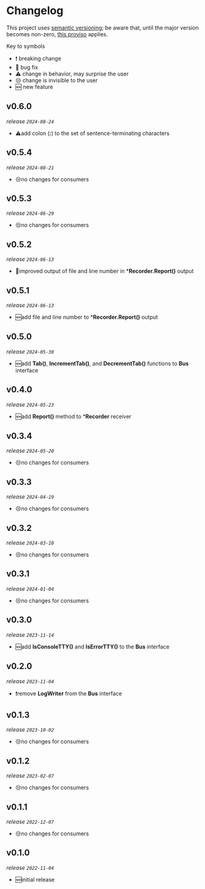 # Changelog

This project uses [semantic versioning](https://semver.org/); be aware that, until the major version becomes non-zero,
[this proviso](https://semver.org/#spec-item-4) applies.

Key to symbols
- ❗ breaking change
- 🐛 bug fix
- ⚠️ change in behavior, may surprise the user
- 😒 change is invisible to the user
- 🆕 new feature

## v0.6.0

_release `2024-08-24`_

- ⚠️add colon (**:**) to the set of sentence-terminating characters

## v0.5.4

_release `2024-08-21`_

- 😒no changes for consumers

## v0.5.3

_release `2024-06-29`_

- 😒no changes for consumers

## v0.5.2

_release `2024-06-13`_

- 🐛improved output of file and line number in ***Recorder.Report()** output

## v0.5.1

_release `2024-06-13`_

- 🆕add file and line number to ***Recorder.Report()** output

## v0.5.0

_release `2024-05-30`_

- 🆕add **Tab()**, **IncrementTab()**, and **DecrementTab()** functions to **Bus** interface

## v0.4.0

_release `2024-05-23`_

- 🆕add **Report()** method to ***Recorder** receiver

## v0.3.4

_release `2024-05-20`_

- 😒no changes for consumers

## v0.3.3

_release `2024-04-19`_

- 😒no changes for consumers

## v0.3.2

_release `2024-03-10`_

- 😒no changes for consumers

## v0.3.1

_release `2024-01-04`_

- 😒no changes for consumers

## v0.3.0

_release `2023-11-14`_

- 🆕add **IsConsoleTTY()** and **IsErrorTTY()** to the **Bus** interface

## v0.2.0

_release `2023-11-04`_

- ❗remove **LogWriter** from the **Bus** interface

## v0.1.3

_release `2023-10-02`_

- 😒no changes for consumers

## v0.1.2

_release `2023-02-07`_

- 😒no changes for consumers

## v0.1.1

_release `2022-12-07`_

- 😒no changes for consumers

## v0.1.0

_release `2022-11-04`_

- 🆕initial release